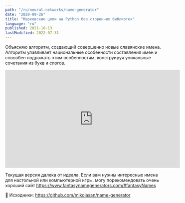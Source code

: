 ```yaml
---
path: "/ru/neural-networks/name-generator"
date: "2020-09-26"
title: "Марковские цепи на Python без сторонних библиотек"
language: "ru"
published: 2021-10-13
lastModified: 2022-07-31
---
```


Объясняю алгоритм, создающий совершенно новые славянские имена. Алгоритм улавливает  национальные особенности составления имен и способен подражать этим особенностям, конструируя уникальные сочетания из букв и слогов.

<iframe width="560" height="315" src="https://www.youtube-nocookie.com/embed/OzsQ2V_ljYQ" frameborder="0" allow="accelerometer; autoplay; clipboard-write; encrypted-media; gyroscope; picture-in-picture" allowfullscreen></iframe>

Текущая версия далека от идеала. Если вам нужны интересные имена для настольной или компьютерной игры, могу порекомендовать очень хороший сайт
https://www.fantasynamegenerators.com/#fantasyNames

💾 Исходники:
https://github.com/mikolasan/name-generator
